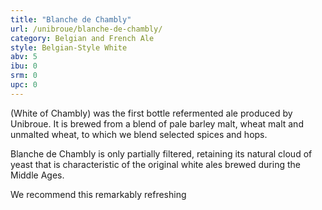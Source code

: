 ```yaml
---
title: "Blanche de Chambly"
url: /unibroue/blanche-de-chambly/
category: Belgian and French Ale
style: Belgian-Style White
abv: 5
ibu: 0
srm: 0
upc: 0
---
```

(White of Chambly) was the first bottle
refermented ale produced by Unibroue. It is
brewed from a blend of pale barley malt,
wheat malt and unmalted wheat, to which
we blend selected spices and hops.
 
Blanche de Chambly is only partially filtered,
retaining its natural cloud of yeast that is
characteristic of the original white ales
brewed during the Middle Ages.

We recommend this remarkably refreshing
